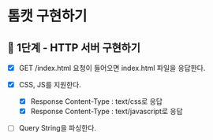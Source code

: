 # 톰캣 구현하기

## 🎯 1단계 - HTTP 서버 구현하기

- [x] GET /index.html 요청이 들어오면 index.html 파일을 응답한다.

- [x] CSS, JS를 지원한다.
  - [x] Response Content-Type : text/css로 응답
  - [x] Response Content-Type : text/javascript로 응답

- [ ] Query String을 파싱한다.
